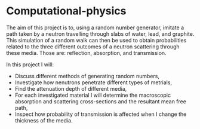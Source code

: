 # Computational-physics

The aim of this project is to, using a random number generator, imitate a path taken by a neutron travelling through slabs of water, lead, and graphite. This simulation of a random walk can then be used to obtain probabilities related to the three different outcomes of a neutron scattering through these media. Those are: reflection, absorption, and transmission.

In this project I will:

- Discuss different methods of generating random numbers,
- Investigate how nenutrons penetrate different types of metrials,
- Find the attenuation depth of different media,
- For each investigated material I will determine the macroscopic absorption and scattering cross-sections and the resultant mean free path,
- Inspect how probability of transmission is affected when I change the thickness of the media.
